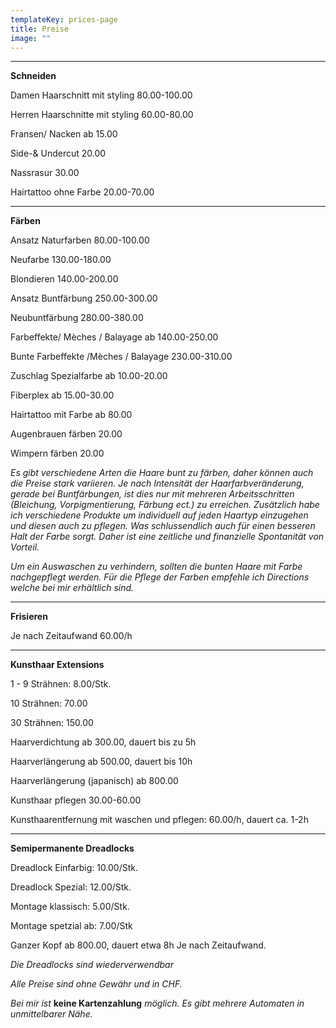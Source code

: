 ```yaml
---
templateKey: prices-page
title: Preise
image: ""
---
```

- - -

**Schneiden**

Damen Haarschnitt mit styling 80.00-100.00

Herren Haarschnitte mit styling 60.00-80.00

Fransen/ Nacken ab 15.00

Side-& Undercut 20.00

Nassrasur 30.00

Hairtattoo ohne Farbe 20.00-70.00

- - -

**Färben**  

Ansatz Naturfarben 80.00-100.00

Neufarbe 130.00-180.00

Blondieren 140.00-200.00

Ansatz Buntfärbung 250.00-300.00

Neubuntfärbung 280.00-380.00

Farbeffekte/ Mèches / Balayage ab 140.00-250.00

Bunte Farbeffekte /Mèches / Balayage 230.00-310.00

Zuschlag Spezialfarbe ab 10.00-20.00

Fiberplex  ab 15.00-30.00

Hairtattoo mit Farbe ab 80.00

Augenbrauen färben 20.00

Wimpern färben 20.00

*Es gibt verschiedene Arten die Haare bunt zu färben, daher können auch die Preise stark variieren.
Je nach Intensität der Haarfarbveränderung, gerade bei Buntfärbungen, ist dies nur mit mehreren Arbeitsschritten (Bleichung, Vorpigmentierung, Färbung ect.)  zu erreichen. Zusätzlich habe ich verschiedene Produkte um individuell auf jeden Haartyp einzugehen und diesen auch zu pflegen. Was schlussendlich auch für einen besseren Halt der Farbe sorgt. Daher ist eine zeitliche und finanzielle Spontanität von Vorteil.*

*Um ein Auswaschen zu verhindern, sollten die bunten Haare mit Farbe nachgepflegt werden.
Für die Pflege der Farben empfehle ich Directions welche bei mir erhältlich sind.*

- - -

**Frisieren**

Je nach Zeitaufwand 60.00/h

- - -

**Kunsthaar Extensions**

1 - 9 Strähnen: 8.00/Stk.

10 Strähnen: 70.00

30 Strähnen: 150.00

Haarverdichtung ab 300.00, dauert bis zu 5h

Haarverlängerung ab 500.00, dauert bis 10h

Haarverlängerung (japanisch) ab 800.00

Kunsthaar pflegen 30.00-60.00

Kunsthaarentfernung mit waschen und pflegen: 60.00/h, dauert ca. 1-2h

- - -

**Semipermanente Dreadlocks**

Dreadlock Einfarbig: 10.00/Stk.

Dreadlock Spezial: 12.00/Stk.

Montage klassisch: 5.00/Stk.

Montage spetzial ab: 7.00/Stk

Ganzer Kopf ab 800.00, dauert etwa 8h
Je nach Zeitaufwand.

 *Die Dreadlocks sind wiederverwendbar*

*Alle Preise sind ohne Gewähr und in CHF.* 

*Bei mir ist* **keine Kartenzahlung** *möglich. Es gibt mehrere Automaten in unmittelbarer Nähe.*